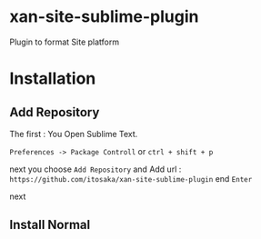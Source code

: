 # xan-site-sublime-plugin
Plugin to format Site platform 


# Installation

 ## Add Repository
The first : You Open Sublime Text.

`
Preferences -> Package Controll
`
 or ` ctrl + shift + p `

 next you choose  `Add Repository`
 and Add url : 	`https://github.com/itosaka/xan-site-sublime-plugin` 
 end `Enter` 

next 
 ## Install Normal
 